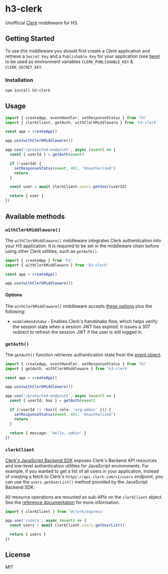 # h3-clerk

Unofficial [Clerk](https://clerk.com/) middleware for H3.

## Getting Started

To use this middleware you should first create a Clerk application and retrieve a `Secret Key` and a `Publishable Key` for your application (see [here](https://clerk.com/docs/reference/node/getting-started)) to be used as environment variables `CLERK_PUBLISHABLE_KEY` & `CLERK_SECRET_KEY`.

### Installation

```bash
npm install h3-clerk
```

## Usage

```ts
import { createApp, eventHandler, setResponseStatus } from 'h3'
import { clerkClient, getAuth, withClerkMiddleware } from 'h3-clerk'

const app = createApp()

app.use(withClerkMiddleware())

app.use('/protected-endpoint', async (event) => {
  const { userId } = getAuth(event)

  if (!userId) {
    setResponseStatus(event, 401, 'Unauthorized')
    return
  }

  const user = await clerkClient.users.getUser(userId)

  return { user }
})
```

## Available methods

### `withClerkMiddleware()`

The `withClerkMiddleware()` middleware integrates Clerk authentication into your H3 application. It is required to be set in the middleware chain before using other Clerk utilities, such as `getAuth()`.

```ts
import { createApp } from 'h3'
import { withClerkMiddleware } from 'h3-clerk'

const app = createApp()

app.use(withClerkMiddleware())
```

#### Options

The `withClerkMiddleware()` middleware accepts [these options](https://clerk.com/docs/references/nextjs/clerk-middleware#clerk-middleware-options) plus the following:

- `enableHandshake` - Enables Clerk's handshake flow, which helps verify the session state when a session JWT has expired. It issues a 307 redirect to refresh the session JWT if the user is still logged in.

### `getAuth()`

The `getAuth()` function retrieves authentication state from the [event object](https://h3.unjs.io/guide/event).

```ts
import { createApp, eventHandler, setResponseStatus } from 'h3'
import { getAuth, withClerkMiddleware } from 'h3-clerk'

const app = createApp()

app.use(withClerkMiddleware())

app.use('/protected-endpoint', async (event) => {
  const { userId, has } = getAuth(event)

  if (!userId || !has({ role: 'org:admin' })) {
    setResponseStatus(event, 401, 'Unauthorized')
    return
  }

  return { message: 'Hello, admin' }
})
```

### `clerkClient`

[Clerk's JavaScript Backend SDK](https://clerk.com/docs/references/backend/overview) exposes Clerk's Backend API resources and low-level authentication utilities for JavaScript environments. For example, if you wanted to get a list of all users in your application, instead of creating a fetch to Clerk's `https://api.clerk.com/v1/users` endpoint, you can use the `users.getUserList()` method provided by the JavaScript Backend SDK.

All resource operations are mounted as sub-APIs on the `clerkClient` object. See the [reference documentation](https://clerk.com/docs/references/backend/overview#usage) for more information.

```ts
import { clerkClient } from '@clerk/express'

app.use('/users', async (event) => {
  const users = await clerkClient.users.getUserList()

  return { users }
})
```

## License

MIT
